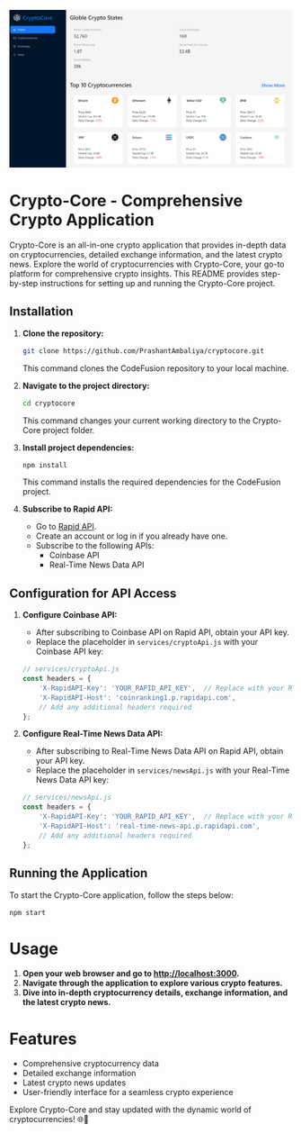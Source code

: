 ![Crypto-Core Logo](public/crypto-core.netlify.app_.png)

# Crypto-Core - Comprehensive Crypto Application

Crypto-Core is an all-in-one crypto application that provides in-depth data on cryptocurrencies, detailed exchange information, and the latest crypto news. Explore the world of cryptocurrencies with Crypto-Core, your go-to platform for comprehensive crypto insights. This README provides step-by-step instructions for setting up and running the Crypto-Core project.

## Installation

1. **Clone the repository:**

    ```bash
    git clone https://github.com/PrashantAmbaliya/cryptocore.git
    ```

    This command clones the CodeFusion repository to your local machine.

2. **Navigate to the project directory:**

    ```bash
    cd cryptocore
    ```

    This command changes your current working directory to the Crypto-Core project folder.

3. **Install project dependencies:**

    ```bash
    npm install
    ```

    This command installs the required dependencies for the CodeFusion project.

4. **Subscribe to Rapid API:**

    - Go to [Rapid API](https://rapidapi.com/).
    - Create an account or log in if you already have one.
    - Subscribe to the following APIs:
        - Coinbase API
        - Real-Time News Data API

## Configuration for API Access

1. **Configure Coinbase API:**

    - After subscribing to Coinbase API on Rapid API, obtain your API key.
    - Replace the placeholder in `services/cryptoApi.js` with your Coinbase API key:

    ```javascript
    // services/cryptoApi.js
    const headers = {
        'X-RapidAPI-Key': 'YOUR_RAPID_API_KEY',  // Replace with your Rapid API key
        'X-RapidAPI-Host': 'coinranking1.p.rapidapi.com',
        // Add any additional headers required
    };
    ```

2. **Configure Real-Time News Data API:**

    - After subscribing to Real-Time News Data API on Rapid API, obtain your API key.
    - Replace the placeholder in `services/newsApi.js` with your Real-Time News Data API key:

    ```javascript
    // services/newsApi.js
    const headers = {
        'X-RapidAPI-Key': 'YOUR_RAPID_API_KEY',  // Replace with your Rapid API key
        'X-RapidAPI-Host': 'real-time-news-api.p.rapidapi.com',
        // Add any additional headers required
    };
    ```

## Running the Application

To start the Crypto-Core application, follow the steps below:

```bash
npm start
```

# Usage

1. **Open your web browser and go to [http://localhost:3000](http://localhost:3000).**
2. **Navigate through the application to explore various crypto features.**
3. **Dive into in-depth cryptocurrency details, exchange information, and the latest crypto news.**

# Features

- Comprehensive cryptocurrency data
- Detailed exchange information
- Latest crypto news updates
- User-friendly interface for a seamless crypto experience

Explore Crypto-Core and stay updated with the dynamic world of cryptocurrencies! 🌐🚀
